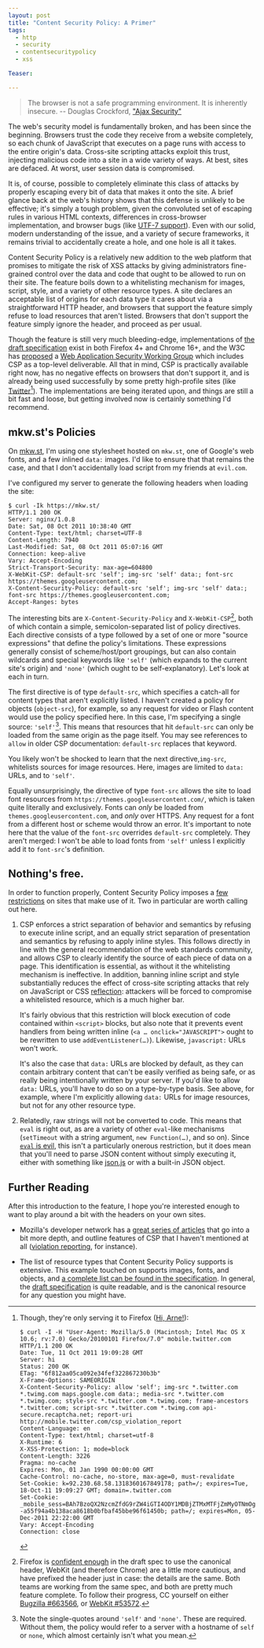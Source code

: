 ```yaml
---
layout: post
title: "Content Security Policy: A Primer"
tags:
  - http
  - security
  - contentsecuritypolicy
  - xss

Teaser:

---
```

> The browser is not a safe programming environment. It is
> inherently insecure. -- Douglas Crockford, ["Ajax Security"][crock]

[crock]: http://www.slideshare.net/webdirections/douglas-crockford-ajax-security-presentation

The web's security model is fundamentally broken, and has been since the beginning. Browsers trust the code they receive from a website completely, so each chunk of JavaScript that executes on a page runs with access to the entire origin's data. Cross-site scripting attacks exploit this trust, injecting malicious code into a site in a wide variety of ways. At best, sites are defaced. At worst, user session data is compromised.

It is, of course, possible to completely eliminate this class of attacks by properly escaping every bit of data that makes it onto the site. A brief glance back at the web's history shows that this defense is unlikely to be effective; it's simply a tough problem, given the convoluted set of escaping rules in various HTML contexts, differences in cross-browser implementation, and browser bugs (like [UTF-7 support][utf7]). Even with our solid, modern understanding of the issue, and a variety of secure frameworks, it remains trivial to accidentally create a hole, and one hole is all it takes.

Content Security Policy is a relatively new addition to the web platform that promises to mitigate the risk of XSS attacks by giving administrators fine-grained control over the data and code that ought to be allowed to run on their site. The feature boils down to a whitelisting mechanism for images, script, style, and a variety of other resource types. A site declares an acceptable list of origins for each data type it cares about via a straightforward HTTP header, and browsers that support the feature simply refuse to load resources that aren't listed. Browsers that don't support the feature simply ignore the header, and proceed as per usual.

Though the feature is still very much bleeding-edge, implementations of [the draft specification][spec] exist in both Firefox 4+ and Chrome 16+, and the W3C has [proposed][] a [Web Application Security Working Group][wg] which includes CSP as a top-level deliverable. All that in mind, CSP is practically available right now, has no negative effects on browsers that don't support it, and is already being used successfully by some pretty high-profile sites (like [Twitter][][^1]). The implementations are being iterated upon, and things are still a bit fast and loose, but getting involved now is certainly something I'd recommend.

[^1]: Though, they're only serving it to Firefox ([Hi, Arne!][tweet]):

        $ curl -I -H "User-Agent: Mozilla/5.0 (Macintosh; Intel Mac OS X 10.6; rv:7.0) Gecko/20100101 Firefox/7.0" mobile.twitter.com
        HTTP/1.1 200 OK
        Date: Tue, 11 Oct 2011 19:09:28 GMT
        Server: hi
        Status: 200 OK
        ETag: "6f812aa05ca092e34fef322867230b3b"
        X-Frame-Options: SAMEORIGIN
        X-Content-Security-Policy: allow 'self'; img-src *.twitter.com *.twimg.com maps.google.com data:; media-src *.twitter.com *.twimg.com; style-src *.twitter.com *.twimg.com; frame-ancestors *.twitter.com; script-src *.twitter.com *.twimg.com api-secure.recaptcha.net; report-uri http://mobile.twitter.com/csp_violation_report
        Content-Language: en
        Content-Type: text/html; charset=utf-8
        X-Runtime: 6
        X-XSS-Protection: 1; mode=block
        Content-Length: 3226
        Pragma: no-cache
        Expires: Mon, 01 Jan 1990 00:00:00 GMT
        Cache-Control: no-cache, no-store, max-age=0, must-revalidate
        Set-Cookie: k=92.230.68.58.1318360167849178; path=/; expires=Tue, 18-Oct-11 19:09:27 GMT; domain=.twitter.com
        Set-Cookie: _mobile_sess=BAh7BzoQX2NzcmZfdG9rZW4iGTI4ODY1MDBjZTMxMTFjZmMyOTNmOg9zZXNzaW9uX2lkIiUwYTEwNjE1YjlkNDkzZmFiYzRhMWM4NWI3NTkyNGVhMg%3D%3D--a55f94a4b138aca8618b0bfbaf45bbe96f61450b; path=/; expires=Mon, 05-Dec-2011 22:22:00 GMT
        Vary: Accept-Encoding
        Connection: close


[Twitter]: http://engineering.twitter.com/2011/03/improving-browser-security-with-csp.html
[proposed]: http://www.w3.org/2011/07/security-activity.html
[wg]: http://www.w3.org/2011/08/appsecwg-charter.html

## mkw.st's Policies

On [mkw.st][mkwst], I'm using one stylesheet hosted on `mkw.st`, one of Google's web fonts, and a few inlined `data:` images. I'd like to ensure that that remains the case, and that I don't accidentally load script from my friends at `evil.com`.

I've configured my server to generate the following headers when loading the site:

    $ curl -Ik https://mkw.st/
    HTTP/1.1 200 OK
    Server: nginx/1.0.8
    Date: Sat, 08 Oct 2011 10:38:40 GMT
    Content-Type: text/html; charset=UTF-8
    Content-Length: 7940
    Last-Modified: Sat, 08 Oct 2011 05:07:16 GMT
    Connection: keep-alive
    Vary: Accept-Encoding
    Strict-Transport-Security: max-age=604800
    X-WebKit-CSP: default-src 'self'; img-src 'self' data:; font-src https://themes.googleusercontent.com;
    X-Content-Security-Policy: default-src 'self'; img-src 'self' data:; font-src https://themes.googleusercontent.com;
    Accept-Ranges: bytes

The interesting bits are `X-Content-Security-Policy` and `X-WebKit-CSP`[^2], both of which contain a simple, semicolon-separated list of policy directives. Each directive consists of a type followed by a set of one or more "source expressions" that define the policy's limitations. These expressions generally consist of scheme/host/port groupings, but can also contain wildcards and special keywords like `'self'` (which expands to the current site's origin) and `'none'` (which ought to be self-explanatory). Let's look at each in turn.

The first directive is of type `default-src`, which specifies a catch-all for content types that aren't explicitly listed. I haven't created a policy for objects (`object-src`), for example, so any request for video or Flash content would use the policy specified here. In this case, I'm specifying a single source: `'self'`[^3]. This means that resources that hit `default-src` can only be loaded from the same origin as the page itself. You may see references to `allow` in older CSP documentation: `default-src` replaces that keyword.

You likely won't be shocked to learn that the next directive,`img-src`, whitelists sources for image resources. Here, images are limited to `data:` URLs, and to `'self'`.

Equally unsurprisingly, the directive of type `font-src` allows the site to load font resources from `https://themes.googleusercontent.com/`, which is taken quite literally and exclusively. Fonts can _only_ be loaded from `themes.googleusercontent.com`, and _only_ over HTTPS. Any request for a font from a different host or scheme would throw an error. It's important to note here that the value of the `font-src` overrides `default-src` completely. They aren't merged: I won't be able to load fonts from `'self'` unless I explicitly add it to `font-src`'s definition.

[^2]: Firefox is [confident enough][ff4] in the draft spec to use the canonical header, WebKit (and therefore Chrome) are a little more cautious, and have prefixed the header just in case: the details are the same. Both teams are working from the same spec, and both are pretty much feature complete. To follow their progress, CC yourself on either [Bugzilla #663566][mozbug], or [WebKit #53572][wkbug].

[^3]: Note the single-quotes around `'self'` and `'none'`. These are required. Without them, the policy would refer to a server with a hostname of `self` or `none`, which almost certainly isn't what you mean.

##  Nothing's free.

In order to function properly, Content Security Policy imposes a [few restrictions][restrictions] on sites that make use of it. Two in particular are worth calling out here.

1. CSP enforces a strict separation of behavior and semantics by refusing to execute inline script, and an equally strict separation of presentation and semantics by refusing to apply inline styles. This follows directly in line with the general recommendation of the web standards community, and allows CSP to clearly identify the source of each piece of data on a page. This identification is essential, as without it the whitelisting mechanism is ineffective. In addition, banning inline script and style substantially reduces the effect of cross-site scripting attacks that rely on JavaScript or CSS [reflection][]: attackers will be forced to compromise a whitelisted resource, which is a much higher bar.

    It's fairly obvious that this restriction will block execution of code contained within `<script>` blocks, but also note that it prevents event handlers from being written inline (`<a … onclick="JAVASCRIPT">` ought to be rewritten to use `addEventListener(…)`). Likewise, `javascript:` URLs won't work.

    It's also the case that `data:` URLs are blocked by default, as they can contain arbitrary content that can't be easily verified as being safe, or as really being intentionally written by your server. If you'd like to allow `data:` URLs, you'll have to do so on a type-by-type basis. See above, for example, where I'm explicitly allowing `data:` URLs for image resources, but not for any other resource type.

2. Relatedly, raw strings will not be converted to code. This means that `eval` is right out, as are a variety of other `eval`-like mechanisms (`setTimeout` with a string argument, `new Function(…)`, and so on). Since [`eval` is evil][evil], this isn't a particularly onerous restriction, but it does mean that you'll need to parse JSON content without simply executing it, either with something like [json.js][json] or with a built-in JSON object.

[evil]: http://www.jslint.com/lint.html#evil
[json]: http://www.json.org/js.html

## Further Reading

After this introduction to the feature, I hope you're interested enough to want to play around a bit with the headers on your own sites.

* Mozilla's developer network has a [great series of articles][mdn] that go into a bit more depth, and outline features of CSP that I haven't mentioned at all ([violation reporting][reporting], for instance). 

* The list of resource types that Content Security Policy supports is extensive. This example touched on supports images, fonts, and objects, and [a complete list can be found in the specification][list]. In general, the [draft specification][spec] is quite readable, and is the canonical resource for any question you might have.


[mdn]: https://developer.mozilla.org/en/Introducing_Content_Security_Policy
[list]: https://dvcs.w3.org/hg/content-security-policy/raw-file/tip/csp-specification.dev.html#directives
[owasp]: https://www.owasp.org/index.php/XSS_(Cross_Site_Scripting)_Prevention_Cheat_Sheet
[ff4]: http://blog.mozilla.com/security/2011/03/22/creating-a-safer-web-with-content-security-policy/
[spec]: https://dvcs.w3.org/hg/content-security-policy/raw-file/tip/csp-specification.dev.html
[mkwst]: https://mkw.st/
[mozbug]: https://bugzilla.mozilla.org/show_bug.cgi?id=663566
[wkbug]: https://bugs.webkit.org/show_bug.cgi?id=53572
[utf7]: http://en.wikipedia.org/wiki/UTF-7#security
[restrictions]: http://people.mozilla.com/~bsterne/content-security-policy/details.html#restrictions
[reflection]: http://google-gruyere.appspot.com/part2#2__reflected_xss
[reporting]: https://developer.mozilla.org/en/Security/CSP/Using_CSP_violation_reports
[tweet]: https://twitter.com/kurrik/status/123837358163496960
